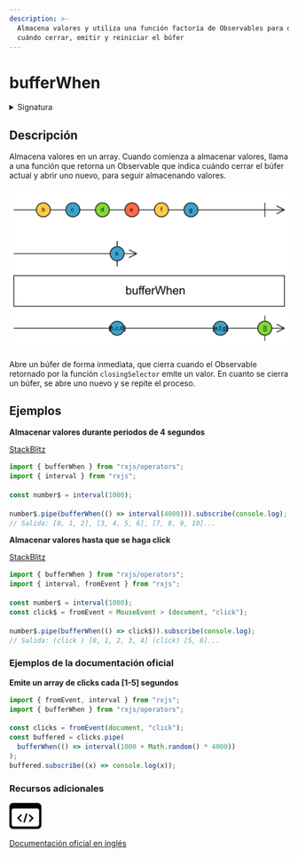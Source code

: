 ```yaml
---
description: >-
  Almacena valores y utiliza una función factoría de Observables para determinar
  cuándo cerrar, emitir y reiniciar el búfer
---
```


# bufferWhen

<details>

<summary>Signatura</summary>

#### Firma

`bufferWhen<T>(closingSelector: () => Observable<any>): OperatorFunction<T, T[]>`

#### Parámetros

#### Retorna

`OperatorFunction<T, T[]>`: Un Observable de arrays de valores almacenados.

</details>

## Descripción

Almacena valores en un array. Cuando comienza a almacenar valores, llama a una función que retorna un Observable que indica cuándo cerrar el búfer actual y abrir uno nuevo, para seguir almacenando valores.

![Diagrama de canicas del operador bufferWhen](assets/images/marble-diagrams/transformation/bufferWhen.png)

Abre un búfer de forma inmediata, que cierra cuando el Observable retornado por la función `closingSelector` emite un valor. En cuanto se cierra un búfer, se abre uno nuevo y se repite el proceso.

## Ejemplos

**Almacenar valores durante periodos de 4 segundos**

[StackBlitz](https://stackblitz.com/edit/rxjs-bufferwhen-1?file=index.ts)

```javascript
import { bufferWhen } from "rxjs/operators";
import { interval } from "rxjs";

const number$ = interval(1000);

number$.pipe(bufferWhen(() => interval(4000))).subscribe(console.log);
// Salida: [0, 1, 2], [3, 4, 5, 6], [7, 8, 9, 10]...
```

**Almacenar valores hasta que se haga click**

[StackBlitz](https://stackblitz.com/edit/rxjs-bufferwhen-2?file=index.ts)

```javascript
import { bufferWhen } from "rxjs/operators";
import { interval, fromEvent } from "rxjs";

const number$ = interval(1000);
const click$ = fromEvent < MouseEvent > (document, "click");

number$.pipe(bufferWhen(() => click$)).subscribe(console.log);
// Salida: (click ) [0, 1, 2, 3, 4] (click) [5, 6]...
```

### Ejemplos de la documentación oficial

**Emite un array de clicks cada \[1-5] segundos**

```javascript
import { fromEvent, interval } from "rxjs";
import { bufferWhen } from "rxjs/operators";

const clicks = fromEvent(document, "click");
const buffered = clicks.pipe(
  bufferWhen(() => interval(1000 + Math.random() * 4000))
);
buffered.subscribe((x) => console.log(x));
```

### Recursos adicionales

[![Source code](assets/icons/source-code.png)](https://github.com/ReactiveX/rxjs/blob/master/src/internal/operators/bufferWhen.ts)

[Documentación oficial en inglés](https://rxjs.dev/api/operators/bufferWhen)

